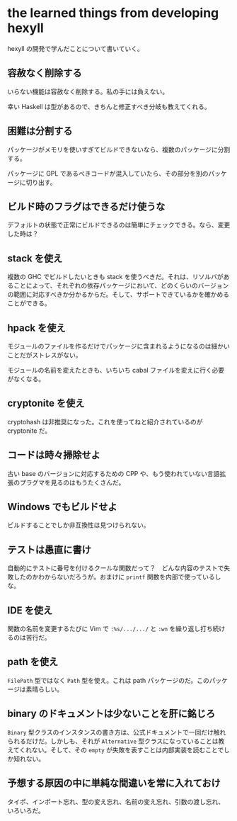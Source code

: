 # the learned things from developing hexyll

hexyll の開発で学んだことについて書いていく。

## 容赦なく削除する

いらない機能は容赦なく削除する。私の手には負えない。

幸い Haskell は型があるので、きちんと修正すべき分岐も教えてくれる。

## 困難は分割する

パッケージがメモリを使いすぎてビルドできないなら、複数のパッケージに分割する。

パッケージに GPL であるべきコードが混入していたら、その部分を別のパッケージに切り出す。

## ビルド時のフラグはできるだけ使うな

デフォルトの状態で正常にビルドできるのは簡単にチェックできる。なら、変更した時は？

## stack を使え

複数の GHC でビルドしたいときも stack を使うべきだ。それは、リソルバがあることによって、それぞれの依存パッケージにおいて、どのくらいのバージョンの範囲に対応すべきか分かるからだ。そして、サポートできているかを確かめることができる。

## hpack を使え

モジュールのファイルを作るだけでパッケージに含まれるようになるのは細かいことだがストレスがない。

モジュールの名前を変えたときも、いちいち cabal ファイルを変えに行く必要がなくなる。

## cryptonite を使え

cryptohash は非推奨になった。これを使ってねと紹介されているのが cryptonite だ。

## コードは時々掃除せよ

古い base のバージョンに対応するための CPP や、もう使われていない言語拡張のプラグマを見るのはもうたくさんだ。

## Windows でもビルドせよ

ビルドすることでしか非互換性は見つけられない。

## テストは愚直に書け

自動的にテストに番号を付けるクールな関数だって？　どんな内容のテストで失敗したのかわからないだろうが。おまけに `printf` 関数を内部で使っているしな。

## IDE を使え

関数の名前を変更するたびに Vim で `:%s/.../.../` と `:wn` を繰り返し打ち続けるのは苦行だ。

## path を使え

`FilePath` 型ではなく `Path` 型を使え。これは path パッケージのだ。このパッケージは素晴らしい。

## binary のドキュメントは少ないことを肝に銘じろ

`Binary` 型クラスのインスタンスの書き方は、公式ドキュメントで一回だけ触れられるだけだ。しかしも、それが `Alternative` 型クラスになっていることは教えてくれない。そして、その `empty` が失敗を表すことは内部実装を読むことでしか知れない。

## 予想する原因の中に単純な間違いを常に入れておけ

タイポ、インポート忘れ、型の変え忘れ、名前の変え忘れ、引数の渡し忘れ、いろいろだ。
